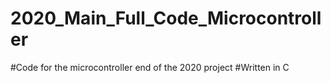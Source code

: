 # 2020_Main_Full_Code_Microcontroller

#Code for the microcontroller end of the 2020 project
#Written in C